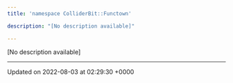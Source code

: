 ```yaml
---
title: 'namespace ColliderBit::Functown'

description: "[No description available]"

---
```







[No description available]






-------------------------------

Updated on 2022-08-03 at 02:29:30 +0000